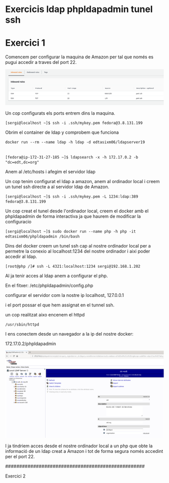 # Exercicis ldap phpldapadmin tunel ssh

# Exercici 1

Comencem per configurar la maquina de Amazon per tal que només es pugui accedir a traves del port 22.

![foto1](./img/1.png)

Un cop configurats els ports entrem dins la maquina.


```
[sergi@localhost ~]$ ssh -i .ssh/mykey.pem fedora@3.8.131.199
```

Obrim el container de ldap y comprobem que funciona

```
docker run --rm --name ldap -h ldap -d edtasixm06/ldapserver19


[fedora@ip-172-31-27-185 ~]$ ldapsearch -x -h 172.17.0.2 -b "dc=edt,dc=org"

```

Anem al /etc/hosts i afegim el servidor ldap

Un cop tenim configurat el ldap a amazon, anem al ordinador local i creem un tunel ssh directe a al servidor ldap de Amazon.

```
[sergi@localhost ~]$ ssh -i .ssh/mykey.pem -L 1234:ldap:389 fedora@3.8.131.199

```

Un cop creat el tunel desde l'ordinador local, creem el docker amb el phpldapadmin de forma interactiva ja que haurem de modificar la configuracio

```
[sergi@localhost ~]$ sudo docker run --name php -h php -it edtasixm06/phpldapadmin /bin/bash
```
Dins del docker creem un tunel ssh cap al nostre ordinador local per a permetre la conexio al localhost:1234 del nostre ordinador i aixi poder accedir al ldap.

```
[root@php /]# ssh -L 4321:localhost:1234 sergi@192.168.1.202
```

Al ja tenir acces al ldap anem a configurar el php.

En el fitxer: /etc/phpldapadmin/config.php

configurar el servidor com la nostre ip localhost, 127.0.0.1

i el port possar el que hem assignat en el tunnel ssh.

un cop realitzat aixo encenem el httpd

```
/usr/sbin/httpd
```

I ens conectem desde un navegador a la ip del nostre docker:

172.17.0.2/phpldapadmin

![foto2](./img/2.png)

I ja tindriem acces desde el nostre ordinador local a un php que obte la informació de un ldap creat a Amazon i tot de forma segura només accedint per el port 22.

##################################################

Exercici 2
